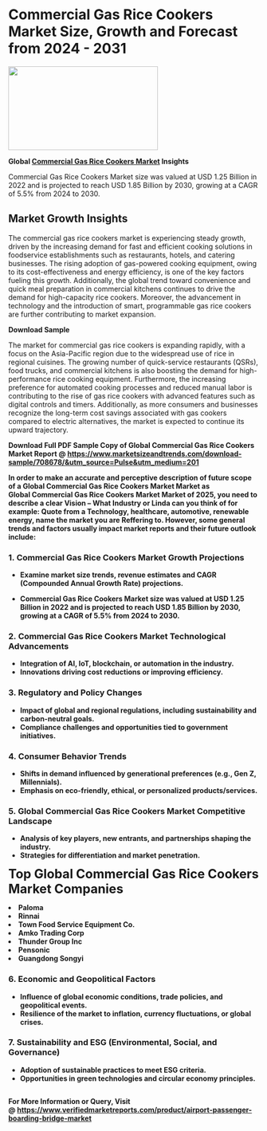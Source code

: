 <H1>Commercial Gas Rice Cookers Market Size, Growth and Forecast from 2024 - 2031</H1><img class="aligncenter size-medium wp-image-584254" src="https://thirdeyenews.in/wp-content/uploads/2024/09/Global-Market-Research-300x168.jpeg" alt="" width="300" height="168" /><p><strong>Global&nbsp;<a href="https://www.marketsizeandtrends.com/download-sample/708678/&amp;utm_source=Pulse&amp;utm_medium=201">Commercial Gas Rice Cookers Market</a> Insights</strong></p><p>Commercial Gas Rice Cookers Market size was valued at USD 1.25 Billion in 2022 and is projected to reach USD 1.85 Billion by 2030, growing at a CAGR of 5.5% from 2024 to 2030.</p><p><h2>Market Growth Insights</h2> <p>The commercial gas rice cookers market is experiencing steady growth, driven by the increasing demand for fast and efficient cooking solutions in foodservice establishments such as restaurants, hotels, and catering businesses. The rising adoption of gas-powered cooking equipment, owing to its cost-effectiveness and energy efficiency, is one of the key factors fueling this growth. Additionally, the global trend toward convenience and quick meal preparation in commercial kitchens continues to drive the demand for high-capacity rice cookers. Moreover, the advancement in technology and the introduction of smart, programmable gas rice cookers are further contributing to market expansion.</p> <p><strong>Download Sample</strong></p> <p>The market for commercial gas rice cookers is expanding rapidly, with a focus on the Asia-Pacific region due to the widespread use of rice in regional cuisines. The growing number of quick-service restaurants (QSRs), food trucks, and commercial kitchens is also boosting the demand for high-performance rice cooking equipment. Furthermore, the increasing preference for automated cooking processes and reduced manual labor is contributing to the rise of gas rice cookers with advanced features such as digital controls and timers. Additionally, as more consumers and businesses recognize the long-term cost savings associated with gas cookers compared to electric alternatives, the market is expected to continue its upward trajectory.</p> <p><strong></p><p><span class=""><strong>Download Full PDF Sample Copy of Global Commercial Gas Rice Cookers Market Report</strong> @ <a href="https://www.marketsizeandtrends.com/download-sample/708678/&amp;utm_source=Pulse&amp;utm_medium=201" target="_blank">https://www.marketsizeandtrends.com/download-sample/708678/&amp;utm_source=Pulse&amp;utm_medium=201</a></span></p><p>In order to make an accurate and perceptive description of future scope of a Global&nbsp;Commercial Gas Rice Cookers Market Market as Global&nbsp;Commercial Gas Rice Cookers Market Market of 2025, you need to describe a clear Vision &ndash; What Industry or Linda can you think of for example: Quote from a Technology, healthcare, automotive, renewable energy, name the market you are Reffering to. However, some general trends and factors usually impact market reports and their future outlook include:</p><h3>1.&nbsp;<strong>Commercial Gas Rice Cookers Market Growth Projections</strong></h3><ul><li>Examine market size trends, revenue estimates and CAGR (Compounded Annual Growth Rate) projections.</li><li><p>Commercial Gas Rice Cookers Market size was valued at USD 1.25 Billion in 2022 and is projected to reach USD 1.85 Billion by 2030, growing at a CAGR of 5.5% from 2024 to 2030.</p></li></ul><h3>2.&nbsp;<strong>Commercial Gas Rice Cookers Market Technological Advancements</strong></h3><ul><li>Integration of AI, IoT, blockchain, or automation in the industry.</li><li>Innovations driving cost reductions or improving efficiency.</li></ul><h3>3.&nbsp;<strong>Regulatory and Policy Changes</strong></h3><ul><li>Impact of global and regional regulations, including sustainability and carbon-neutral goals.</li><li>Compliance challenges and opportunities tied to government initiatives.</li></ul><h3>4.&nbsp;<strong>Consumer Behavior Trends</strong></h3><ul><li>Shifts in demand influenced by generational preferences (e.g., Gen Z, Millennials).</li><li>Emphasis on eco-friendly, ethical, or personalized products/services.</li></ul><h3>5.&nbsp;<strong>Global Commercial Gas Rice Cookers Market Competitive Landscape</strong></h3><ul><li>Analysis of key players, new entrants, and partnerships shaping the industry.</li><li>Strategies for differentiation and market penetration.</li></ul><p data-pm-slice="1 1 []"><span style="color: inherit; font-family: inherit; font-size: 25px;">Top Global Commercial Gas Rice Cookers Market Companies</span></p><div class="" data-test-id=""><p><li>Paloma</li><li> Rinnai</li><li> Town Food Service Equipment Co.</li><li> Amko Trading Corp</li><li> Thunder Group Inc</li><li> Pensonic</li><li> Guangdong Songyi</li></p></div><h3>6.&nbsp;<strong>Economic and Geopolitical Factors</strong></h3><ul><li>Influence of global economic conditions, trade policies, and geopolitical events.</li><li>Resilience of the market to inflation, currency fluctuations, or global crises.</li></ul><h3>7.&nbsp;<strong>Sustainability and ESG (Environmental, Social, and Governance)</strong></h3><ul><li>Adoption of sustainable practices to meet ESG criteria.</li><li>Opportunities in green technologies and circular economy principles.</li></ul><h2><strong style="font-size: 14px;">For More Information or Query, Visit @&nbsp;</strong><a style="background-color: #ffffff; font-size: 14px;" href="https://www.marketsizeandtrends.com/report/commercial-gas-rice-cookers-market/" target="_blank">https://www.verifiedmarketreports.com/product/airport-passenger-boarding-bridge-market</a></h2>
